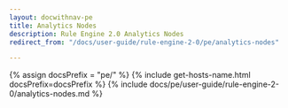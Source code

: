 ```yaml
---
layout: docwithnav-pe
title: Analytics Nodes
description: Rule Engine 2.0 Analytics Nodes
redirect_from: "/docs/user-guide/rule-engine-2-0/pe/analytics-nodes"

---
```


{% assign docsPrefix = "pe/" %}
{% include get-hosts-name.html docsPrefix=docsPrefix %}
{% include docs/pe/user-guide/rule-engine-2-0/analytics-nodes.md %}

